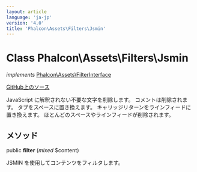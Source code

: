 ```yaml
---
layout: article
language: 'ja-jp'
version: '4.0'
title: 'Phalcon\Assets\Filters\Jsmin'
---
```


# Class **Phalcon\Assets\Filters\Jsmin**

*implements* [Phalcon\Assets\FilterInterface](api/Phalcon_Assets_FilterInterface)

<a href="https://github.com/phalcon/cphalcon/tree/v4.0.0/phalcon/assets/filters/jsmin.zep" class="btn btn-default btn-sm">GitHub上のソース</a>

JavaScript に解釈されない不要な文字を削除します。 コメントは削除されます。 タブをスペースに置き換えます。 キャリッジリターンをラインフィードに置き換えます。 ほとんどのスペースやラインフィードが削除されます。

## メソッド

public **filter** (*mixed* $content)

JSMIN を使用してコンテンツをフィルタします。